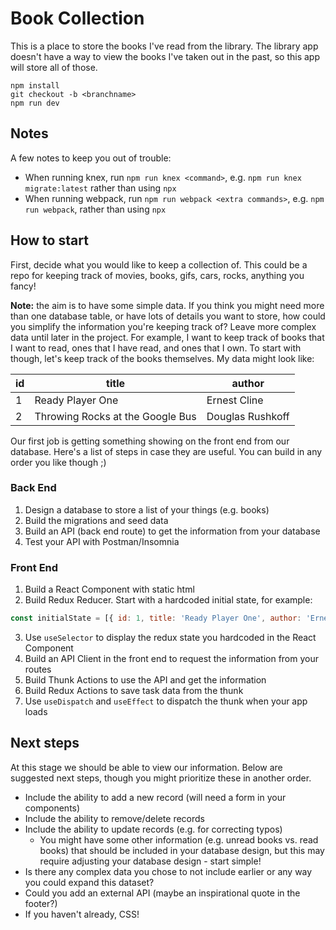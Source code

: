 # Book Collection

This is a place to store the books I've read from the library. The library app doesn't have a way to view the books I've taken out in the past, so this app will store all of those.



















```
npm install
git checkout -b <branchname>
npm run dev
```

## Notes

A few notes to keep you out of trouble:
- When running knex, run `npm run knex <command>`, e.g. `npm run knex migrate:latest` rather than using `npx`
- When running webpack, run `npm run webpack <extra commands>`, e.g. `npm run webpack`, rather than using `npx`

## How to start

First, decide what you would like to keep a collection of. This could be a repo for keeping track of movies, books, gifs, cars, rocks, anything you fancy!

**Note:** the aim is to have some simple data. If you think you might need more than one database table, or have lots of details you want to store, how could you simplify the information you're keeping track of? Leave more complex data until later in the project. For example, I want to keep track of books that I want to read, ones that I have read, and ones that I own. To start with though, let's keep track of the books themselves. My data might look like:

|id|title|author|
|---|---|---|
| 1 | Ready Player One | Ernest Cline |
| 2 | Throwing Rocks at the Google Bus | Douglas Rushkoff |

Our first job is getting something showing on the front end from our database. Here's a list of steps in case they are useful. You can build in any order you like though ;)

### Back End

1.  Design a database to store a list of your things (e.g. books)
1.  Build the migrations and seed data
1.  Build an API (back end route) to get the information from your database
1.  Test your API with Postman/Insomnia

### Front End

1.  Build a React Component with static html
1.  Build Redux Reducer. Start with a hardcoded initial state, for example:
```js
const initialState = [{ id: 1, title: 'Ready Player One', author: 'Ernest Cline' }]
```
3.  Use `useSelector` to display the redux state you hardcoded in the React Component
1.  Build an API Client in the front end to request the information from your routes
1.  Build Thunk Actions to use the API and get the information
1.  Build Redux Actions to save task data from the thunk
1.  Use `useDispatch` and `useEffect` to dispatch the thunk when your app loads

## Next steps

At this stage we should be able to view our information. Below are suggested next steps, though you might prioritize these in another order.

- Include the ability to add a new record (will need a form in your components)
- Include the ability to remove/delete records
- Include the ability to update records (e.g. for correcting typos)
  - You might have some other information (e.g. unread books vs. read books) that should be included in your database design, but this may require adjusting your database design - start simple!
- Is there any complex data you chose to not include earlier or any way you could expand this dataset?
- Could you add an external API (maybe an inspirational quote in the footer?)
- If you haven't already, CSS!
